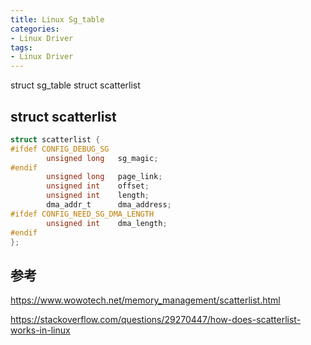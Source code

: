 ```yaml
---
title: Linux Sg_table
categories: 
- Linux Driver
tags:
- Linux Driver
---
```


struct sg_table 
struct scatterlist

## struct scatterlist
```c
struct scatterlist {
#ifdef CONFIG_DEBUG_SG
        unsigned long   sg_magic;
#endif
        unsigned long   page_link;
        unsigned int    offset;
        unsigned int    length;
        dma_addr_t      dma_address;
#ifdef CONFIG_NEED_SG_DMA_LENGTH
        unsigned int    dma_length;
#endif
};
```

## 参考
https://www.wowotech.net/memory_management/scatterlist.html

https://stackoverflow.com/questions/29270447/how-does-scatterlist-works-in-linux

